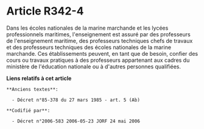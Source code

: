 # Article R342-4

Dans les écoles nationales de la marine marchande et les lycées professionnels maritimes, l'enseignement est assuré par des
professeurs de l'enseignement maritime, des professeurs techniques chefs de travaux et des professeurs techniques des écoles
nationales de la marine marchande. Ces établissements peuvent, en tant que de besoin, confier des cours ou travaux pratiques
à des professeurs appartenant aux cadres du ministère de l'éducation nationale ou à d'autres personnes qualifiées.

**Liens relatifs à cet article**

	**Anciens textes**:

	  - Décret n°85-378 du 27 mars 1985 - art. 5 (Ab)

	**Codifié par**:

	  - Décret n°2006-583 2006-05-23 JORF 24 mai 2006
